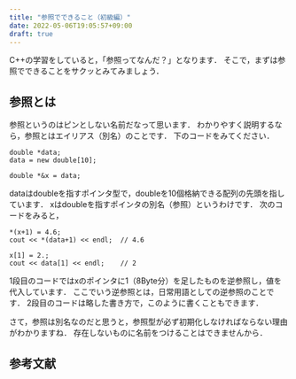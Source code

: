 ```yaml
---
title: "参照でできること（初級編）"
date: 2022-05-06T19:05:57+09:00
draft: true
---
```


C++の学習をしていると，「参照ってなんだ？」となります．
そこで，まずは参照でできることをサクッとみてみましょう．

## 参照とは

参照というのはピンとしない名前だなって思います．
わかりやすく説明するなら，参照とはエイリアス（別名）のことです．
下のコードをみてください．

```
double *data;
data = new double[10];

double *&x = data;
```

dataはdoubleを指すポインタ型で，doubleを10個格納できる配列の先頭を指しています．
xはdoubleを指すポインタの別名（参照）というわけです．
次のコードをみると，

```
*(x+1) = 4.6;
cout << *(data+1) << endl;  // 4.6

x[1] = 2.;
cout << data[1] << endl;    // 2
```

1段目のコードではxのポインタに1（8Byte分）を足したものを逆参照し，値を代入しています．
ここでいう逆参照とは，日常用語としての逆参照のことです．
2段目のコードは略した書き方で，このように書くこともできます．

さて，参照は別名なのだと思うと，参照型が必ず初期化しなければならない理由がわかりますね．
存在しないものに名前をつけることはできませんから．

## 参考文献

